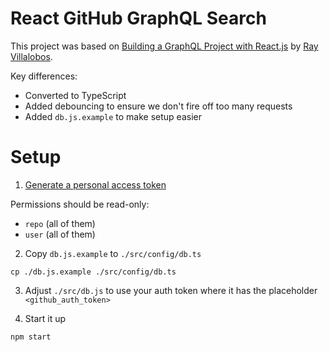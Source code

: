 # React GitHub GraphQL Search

This project was based on [Building a GraphQL Project with React.js](https://github.com/LinkedInLearning/react-graphql-2875095/) by [Ray Villalobos](https://github.com/planetoftheweb).

Key differences:
- Converted to TypeScript
- Added debouncing to ensure we don't fire off too many requests
- Added `db.js.example` to make setup easier

# Setup
1) [Generate a personal access token](https://docs.github.com/en/github/authenticating-to-github/keeping-your-account-and-data-secure/creating-a-personal-access-token)

Permissions should be read-only:
- `repo` (all of them)
- `user` (all of them)

2) Copy `db.js.example` to `./src/config/db.ts`
```
cp ./db.js.example ./src/config/db.ts
```

3) Adjust `./src/db.js` to use your auth token where it has the placeholder `<github_auth_token>`

4) Start it up
```
npm start
```